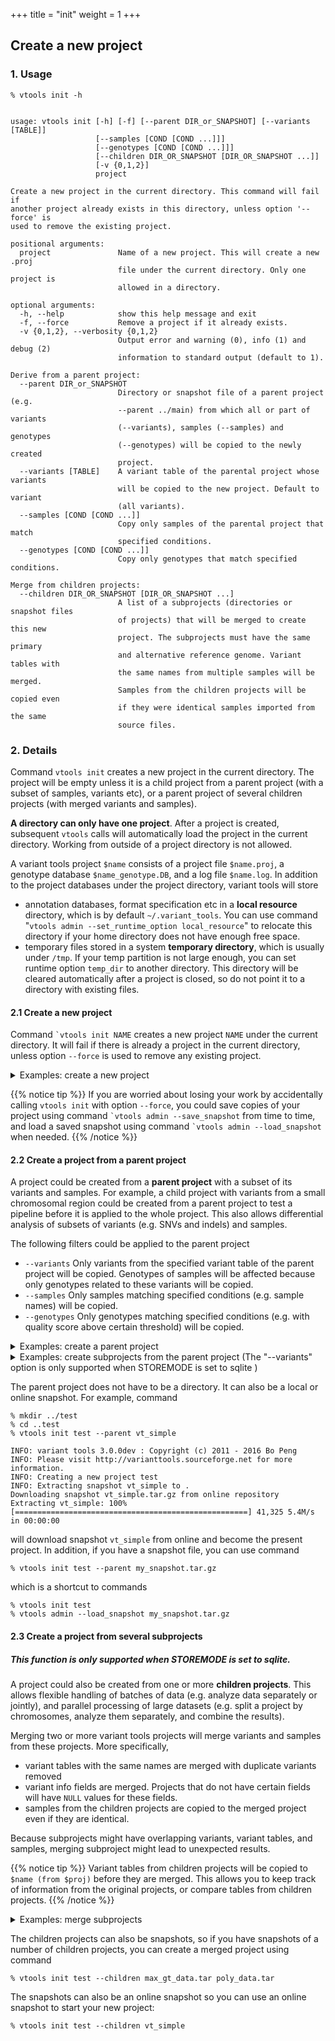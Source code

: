 +++
title = "init"
weight = 1
+++

## Create a new project 

### 1. Usage

    % vtools init -h
    

    usage: vtools init [-h] [-f] [--parent DIR_or_SNAPSHOT] [--variants [TABLE]]
                       [--samples [COND [COND ...]]]
                       [--genotypes [COND [COND ...]]]
                       [--children DIR_OR_SNAPSHOT [DIR_OR_SNAPSHOT ...]]
                       [-v {0,1,2}]
                       project
    
    Create a new project in the current directory. This command will fail if
    another project already exists in this directory, unless option '--force' is
    used to remove the existing project.
    
    positional arguments:
      project               Name of a new project. This will create a new .proj
                            file under the current directory. Only one project is
                            allowed in a directory.
    
    optional arguments:
      -h, --help            show this help message and exit
      -f, --force           Remove a project if it already exists.
      -v {0,1,2}, --verbosity {0,1,2}
                            Output error and warning (0), info (1) and debug (2)
                            information to standard output (default to 1).
    
    Derive from a parent project:
      --parent DIR_or_SNAPSHOT
                            Directory or snapshot file of a parent project (e.g.
                            --parent ../main) from which all or part of variants
                            (--variants), samples (--samples) and genotypes
                            (--genotypes) will be copied to the newly created
                            project.
      --variants [TABLE]    A variant table of the parental project whose variants
                            will be copied to the new project. Default to variant
                            (all variants).
      --samples [COND [COND ...]]
                            Copy only samples of the parental project that match
                            specified conditions.
      --genotypes [COND [COND ...]]
                            Copy only genotypes that match specified conditions.
    
    Merge from children projects:
      --children DIR_OR_SNAPSHOT [DIR_OR_SNAPSHOT ...]
                            A list of a subprojects (directories or snapshot files
                            of projects) that will be merged to create this new
                            project. The subprojects must have the same primary
                            and alternative reference genome. Variant tables with
                            the same names from multiple samples will be merged.
                            Samples from the children projects will be copied even
                            if they were identical samples imported from the same
                            source files.


### 2. Details

Command `vtools init` creates a new project in the current directory. The project will be empty unless it is a child project from a parent project (with a subset of samples, variants etc), or a parent project of several children projects (with merged variants and samples). 

**A directory can only have one project**. After a project is created, subsequent `vtools` calls will automatically load the project in the current directory. Working from outside of a project directory is not allowed. 

A variant tools project `$name` consists of a project file `$name.proj`, a genotype database `$name_genotype.DB`, and a log file `$name.log`. In addition to the project databases under the project directory, variant tools will store 

*   annotation databases, format specification etc in a **local resource** directory, which is by default `~/.variant_tools`. You can use command "`vtools admin --set_runtime_option local_resource`" to relocate this directory if your home directory does not have enough free space. 
*   temporary files stored in a system **temporary directory**, which is usually under `/tmp`. If your temp partition is not large enough, you can set runtime option `temp_dir` to another directory. This directory will be cleared automatically after a project is closed, so do not point it to a directory with existing files. 



#### 2.1 Create a new project

Command `` `vtools init NAME `` creates a new project `NAME` under the current directory. It will fail if there is already a project in the current directory, unless option `--force` is used to remove any existing project. 

<details><summary> Examples: create a new project</summary> The following commands create a directory `myproj` and create a variant tools project in this directory: 

    % mkdir myproj
    % cd myproj
    % vtools init myproj
    
    INFO: variant tools 3.0.0dev : Copyright (c) 2011 - 2016 Bo Peng
    INFO: Please visit http://varianttools.sourceforge.net for more information.
    INFO: Creating a new project myproj
    

If you attempt to create another project in the same directory, command `` `vtools init `` will fail with an error message: 

    % vtools init myproj
    
    ERROR: A project can only be created in a directory without another project.

Using the `--force` option will remove the existing project and create a new one: 

    % vtools init test --force
    
    INFO: variant tools 3.0.0dev : Copyright (c) 2011 - 2016 Bo Peng
    INFO: Please visit http://varianttools.sourceforge.net for more information.
    INFO: Creating a new project test
    
</details>


{{% notice tip %}}
If you are worried about losing your work by accidentally calling `vtools init` with option `--force`, you could save copies of your project using command `` `vtools admin --save_snapshot `` from time to time, and load a saved snapshot using command `` `vtools admin --load_snapshot `` when needed.
{{% /notice %}}



#### 2.2 Create a project from a parent project

A project could be created from a **parent project** with a subset of its variants and samples. For example, a child project with variants from a small chromosomal region could be created from a parent project to test a pipeline before it is applied to the whole project. This also allows differential analysis of subsets of variants (e.g. SNVs and indels) and samples. 

The following filters could be applied to the parent project 

*   `--variants` Only variants from the specified variant table of the parent project will be copied. Genotypes of samples will be affected because only genotypes related to these variants will be copied. 
*   `--samples` Only samples matching specified conditions (e.g. sample names) will be copied. 
*   `--genotypes` Only genotypes matching specified conditions (e.g. with quality score above certain threshold) will be copied. 

<details><summary> Examples: create a parent project</summary> Let us start from a snapshot project `quickStartGuide`: 

    % vtools admin --load_snapshot vt_quickStartGuide_v3
    
    Downloading snapshot vt_quickStartGuide_v3.tar.gz from online repository
    Extracting vt_quickStartGuide_v3: 100% [===================================] 148,585 20.1M/s in 00:00:00
    INFO: Snapshot vt_quickStartGuide_v3 has been loaded

    
This project has variants from two samples and a single master variant table with 4,858 variants: 

    % vtools show samples

    sample_name filename    HDF5
    HG00096     HG00096.vcf tmp_1_1_genotypes.h5
    HG00479     HG00479.vcf tmp_2_2_genotypes.h5
    
    % vtools show tables
    
    table      #variants    date message
    variant       10,036    May21 Master variant table 
    
Variants from the HG00096 and HG00479 samples could be selected to separate variant tables using commands 

    % vtools select variant --samples 'sample_name=="HG00096"' -t HG00096
                                 
    INFO: 324 variants selected.
    
    % vtools select variant --samples 'sample_name=="HG00479"' -t HG00479
    
    INFO: 317 variants selected.

The project now has three variant tables 

    % vtools show tables
    
    table      #variants     date message
    HG00096                       324    May21
    HG00479                       317    May21
    variant                    10,036    May21 Master variant table
    

</details>

<details><summary> Examples: create subprojects from the parent project (The "--variants" option is only supported when STOREMODE is set to sqlite )</summary> You can create a subproject with variants from the CEU: 


    % mkdir myproj
    % cd myproj
    % vtools admin --load_snapshot vt_quickStartGuide
    % export STOREMODE="sqlite"
    % vtools select variant --samples 'sample_name == "CEU"' -t CEU 'Variants from CEU population'
    % vtools select variant --samples 'sample_name == "JPT"' -t JPT 'Variants from JPT population'
    % mkdir ../CEU
    % cd ../CEU
    % vtools init CEU --parent ../myproj --variants CEU
    
    INFO: variant tools 3.0.0dev : Copyright (c) 2011 - 2016 Bo Peng
    INFO: Please visit http://varianttools.sourceforge.net for more information.
    INFO: Creating a new project CEU
    Copying variant tables ../myproj/test.proj: 100% [============================] 6 251.6/s in 00:00:00
    Copying samples: 100% [=======================================================] 2 211.4/s in 00:00:00
    INFO: 3489 variants and 2 samples are copied
    

The new project has a master variant table with 3,489 variants: 



    % vtools show tables
    
    table      #variants     date message
    CEU            3,489    May14 Variants from CEU population
    JPT            1,531    May14 Variants from JPT population
    variant        3,489
    

and two samples (with subsets of variants): 



    % vtools show genotypes
    
    sample_name	filename	num_genotypes	sample_genotype_fields
    CEU	CEU.exon.2010_03.sites.vcf.gz	3489	
    JPT	JPT.exon.2010_03.sites.vcf.gz	1531
    

You can create another project with variants in the JPT population, and only the JPT sample: 



    % mkdir ../JPT
    % cd ../JPT
    % vtools init JPT  --parent ../myproj --variants JPT --samples 'sample_name == "JPT"'
    
    INFO: variant tools 3.0.0dev : Copyright (c) 2011 - 2016 Bo Peng
    INFO: Please visit http://varianttools.sourceforge.net for more information.
    INFO: Creating a new project JPT
    Copying variant tables ../myproj/test.proj: 100% [==================================] 6 214.4/s in 00:00:00
    Copying samples: 100% [=============================================================] 1 111.3/s in 00:00:00
    INFO: 4858 variants and 1 samples are copied
    

The new JPT project has a master variant table with 2,900 variants, 

    % vtools show tables
    
    table      #variants     date message
    CEU            1,531    May14 Variants from CEU population
    JPT            2,900    May14 Variants from JPT population
    variant        2,900    
    

and a single sample JPT: 



    % vtools show samples
    
    sample_name	filename
    JPT        	JPT.exon...3.sites.vcf.gz




if you use `–-samples` (or `–-genotypes`) options without `–-variants` option to create a subproject, all of the variant tables in the parent project will be copied into your subproject, and the specified samples or genotypes will be copied to your subproject. 

</details>

The parent project does not have to be a directory. It can also be a local or online snapshot. For example, command 


    % mkdir ../test
    % cd ..test
    % vtools init test --parent vt_simple
    
    INFO: variant tools 3.0.0dev : Copyright (c) 2011 - 2016 Bo Peng
    INFO: Please visit http://varianttools.sourceforge.net for more information.
    INFO: Creating a new project test
    INFO: Extracting snapshot vt_simple to .
    Downloading snapshot vt_simple.tar.gz from online repository
    Extracting vt_simple: 100% [====================================================] 41,325 5.4M/s in 00:00:00
    

will download snapshot `vt_simple` from online and become the present project. In addition, if you have a snapshot file, you can use command 



    % vtools init test --parent my_snapshot.tar.gz
    

which is a shortcut to commands 



    % vtools init test 
    % vtools admin --load_snapshot my_snapshot.tar.gz
    



#### 2.3 Create a project from several subprojects


##### This function is only supported when STOREMODE is set to sqlite. 

A project could also be created from one or more **children projects**. This allows flexible handling of batches of data (e.g. analyze data separately or jointly), and parallel processing of large datasets (e.g. split a project by chromosomes, analyze them separately, and combine the results). 

Merging two or more variant tools projects will merge variants and samples from these projects. More specifically, 

*   variant tables with the same names are merged with duplicate variants removed 
*   variant info fields are merged. Projects that do not have certain fields will have `NULL` values for these fields. 
*   samples from the children projects are copied to the merged project even if they are identical. 

Because subprojects might have overlapping variants, variant tables, and samples, merging subproject might lead to unexpected results. 



{{% notice tip %}}
Variant tables from children projects will be copied to `$name (from $proj)` before they are merged. This allows you to keep track of information from the original projects, or compare tables from children projects.
{{% /notice %}}

<details><summary> Examples: merge subprojects</summary> Continue from the previous example, if we just merge the CEU and JPT projects we created, 

    % mkdir ../merged
    % cd ../merged
    % vtools init merged --children ../CEU ../JPT 
    
    INFO: variant tools 3.0.0dev : Copyright (c) 2011 - 2016 Bo Peng
    INFO: Please visit http://varianttools.sourceforge.net for more information.
    INFO: Creating a new project merged
    Loading ../CEU/CEU (1/2): 0 0.0/s in 00:00:00                                                              
    Loading ../JPT/JPT (2/2): 0 0.0/s in 00:00:00                                                              
    Merging all projects: 100% [========================================================] 22 21.9/s in 00:00:01

    

we will see that variants from these two projects are corrected merged 



    % vtools show tables
    
    table                 #variants     date message
    CEU                       3,489    May14 Variants from CEU population (merged)
    CEU (from CEU)            3,489    May14 Variants from CEU population (from CEU)
    CEU (from JPT)            1,531    May14 Variants from CEU population (from JPT)
    JPT                       2,900    May14 Variants from JPT population (merged)
    JPT (from CEU)            1,531    May14 Variants from JPT population (from CEU)
    JPT (from JPT)            2,900    May14 Variants from JPT population (from JPT)
    variant                   4,858    May14  (merged)
    variant (from CEU)        3,489           (from CEU)
    variant (from JPT)        1,369           (from JPT)        
    

but we have three samples with different number of variants 

    % vtools show genotypes
    
    sample_name	filename                 	num_genotypes	sample_genotype_fields
    CEU        	CEU.exon...3.sites.vcf.gz	3489         	
    JPT        	JPT.exon...3.sites.vcf.gz	1531         	
    JPT        	JPT.exon...3.sites.vcf.gz	2900   
    

Because the latter two samples have the same name, it is even difficult to remove one of them using command `vtools remove samples`. If you have to merge samples with the same names from different projects, it is recommended that you use command `vtools admin --rename_samples` to change names of samples before merging, and remove duplicated samples afterwards. 



If you have a large number of samples from different sources, it is a good idea to create subprojects for groups of samples. Merging subprojects will be faster than reading from source files again. However, due to the overhead of re-mapping all variants, pre-processing each sample by creating its own project usually does not help much. 

</details>

The children projects can also be snapshots, so if you have snapshots of a number of children projects, you can create a merged project using command 



    % vtools init test --children max_gt_data.tar poly_data.tar
    

The snapshots can also be an online snapshot so you can use an online snapshot to start your new project: 



    % vtools init test --children vt_simple